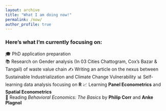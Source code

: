 ```yaml
---
layout: archive
title: "What I am doing now!"
permalink: /now/
author_profile: true
---
```


### Here’s what I’m currently focusing on:

🎓 PhD application preparation  
📚 Research on Gender analysis (In 03 Cities Chattogram, Cox’s Bazar & Tangail) of waste value chain
✍️ Writing an article on the nexus between Sustainable Industrialization and Climate Change Vulnerability
📊 Self-learning data analysis focusing on **R** 
📈 Learning **Panel Econometrics** and **Spatial Econometrics**  
📖 Reading *Behavioral Economics: The Basics* by **Philip Corr** and **Anke Plagnol** 
